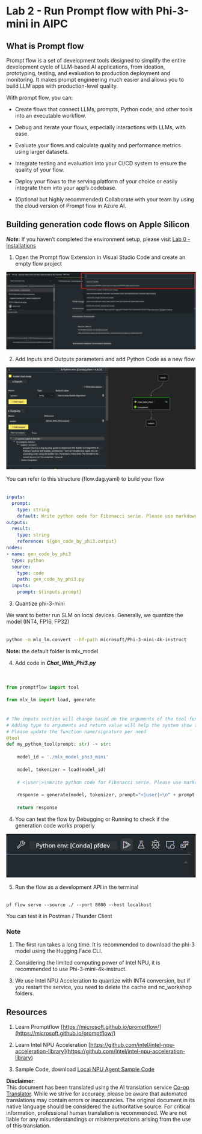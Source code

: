 <!--
CO_OP_TRANSLATOR_METADATA:
{
  "original_hash": "3dbbf568625b1ee04b354c2dc81d3248",
  "translation_date": "2025-07-17T04:22:01+00:00",
  "source_file": "md/02.Application/02.Code/Phi3/VSCodeExt/HOL/Apple/02.PromptflowWithMLX.md",
  "language_code": "en"
}
-->
# **Lab 2 - Run Prompt flow with Phi-3-mini in AIPC**

## **What is Prompt flow**

Prompt flow is a set of development tools designed to simplify the entire development cycle of LLM-based AI applications, from ideation, prototyping, testing, and evaluation to production deployment and monitoring. It makes prompt engineering much easier and allows you to build LLM apps with production-level quality.

With prompt flow, you can:

- Create flows that connect LLMs, prompts, Python code, and other tools into an executable workflow.

- Debug and iterate your flows, especially interactions with LLMs, with ease.

- Evaluate your flows and calculate quality and performance metrics using larger datasets.

- Integrate testing and evaluation into your CI/CD system to ensure the quality of your flow.

- Deploy your flows to the serving platform of your choice or easily integrate them into your app’s codebase.

- (Optional but highly recommended) Collaborate with your team by using the cloud version of Prompt flow in Azure AI.

## **Building generation code flows on Apple Silicon**

***Note***: If you haven’t completed the environment setup, please visit [Lab 0 - Installations](./01.Installations.md)

1. Open the Prompt flow Extension in Visual Studio Code and create an empty flow project

![create](../../../../../../../../../translated_images/pf_create.bde888dc83502eba082a058175bbf1eee6791219795393a386b06fd3043ec54d.en.png)

2. Add Inputs and Outputs parameters and add Python Code as a new flow

![flow](../../../../../../../../../translated_images/pf_flow.520824c0969f2a94f17e947f86bdc4b4c6c88a2efa394fe3bcfb58c0dbc578a7.en.png)

You can refer to this structure (flow.dag.yaml) to build your flow

```yaml

inputs:
  prompt:
    type: string
    default: Write python code for Fibonacci serie. Please use markdown as output
outputs:
  result:
    type: string
    reference: ${gen_code_by_phi3.output}
nodes:
- name: gen_code_by_phi3
  type: python
  source:
    type: code
    path: gen_code_by_phi3.py
  inputs:
    prompt: ${inputs.prompt}


```

3. Quantize phi-3-mini

We want to better run SLM on local devices. Generally, we quantize the model (INT4, FP16, FP32)

```bash

python -m mlx_lm.convert --hf-path microsoft/Phi-3-mini-4k-instruct

```

**Note:** the default folder is mlx_model

4. Add code in ***Chat_With_Phi3.py***

```python


from promptflow import tool

from mlx_lm import load, generate


# The inputs section will change based on the arguments of the tool function, after you save the code
# Adding type to arguments and return value will help the system show the types properly
# Please update the function name/signature per need
@tool
def my_python_tool(prompt: str) -> str:

    model_id = './mlx_model_phi3_mini'

    model, tokenizer = load(model_id)

    # <|user|>\nWrite python code for Fibonacci serie. Please use markdown as output<|end|>\n<|assistant|>

    response = generate(model, tokenizer, prompt="<|user|>\n" + prompt  + "<|end|>\n<|assistant|>", max_tokens=2048, verbose=True)

    return response


```

4. You can test the flow by Debugging or Running to check if the generation code works properly

![RUN](../../../../../../../../../translated_images/pf_run.4239e8a0b420a58284edf6ee1471c1697c345670313c8e7beac0edaee15b9a9d.en.png)

5. Run the flow as a development API in the terminal

```

pf flow serve --source ./ --port 8080 --host localhost   

```

You can test it in Postman / Thunder Client

### **Note**

1. The first run takes a long time. It is recommended to download the phi-3 model using the Hugging Face CLI.

2. Considering the limited computing power of Intel NPU, it is recommended to use Phi-3-mini-4k-instruct.

3. We use Intel NPU Acceleration to quantize with INT4 conversion, but if you restart the service, you need to delete the cache and nc_workshop folders.

## **Resources**

1. Learn Promptflow [https://microsoft.github.io/promptflow/](https://microsoft.github.io/promptflow/)

2. Learn Intel NPU Acceleration [https://github.com/intel/intel-npu-acceleration-library](https://github.com/intel/intel-npu-acceleration-library)

3. Sample Code, download [Local NPU Agent Sample Code](../../../../../../../../../code/07.Lab/01/AIPC/local-npu-agent)

**Disclaimer**:  
This document has been translated using the AI translation service [Co-op Translator](https://github.com/Azure/co-op-translator). While we strive for accuracy, please be aware that automated translations may contain errors or inaccuracies. The original document in its native language should be considered the authoritative source. For critical information, professional human translation is recommended. We are not liable for any misunderstandings or misinterpretations arising from the use of this translation.
